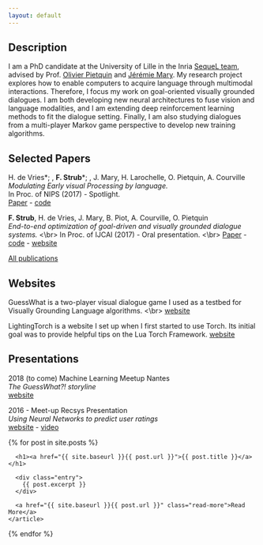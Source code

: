 ```yaml
---
layout: default
---
```


## Description
I am a PhD candidate at the University of Lille in the Inria [SequeL team](https://team.inria.fr/sequel/), advised by Prof. [Olivier Pietquin](http://www.lifl.fr/~pietquin/) and [Jérémie Mary](http://www.grappa.univ-lille3.fr/~mary/).
My research project explores how to enable computers to acquire language through multimodal interactions. 
Therefore, I focus my work on goal-oriented visually grounded dialogues. 
I am both developing new neural architectures to fuse vision and language modalities, and I am extending deep reinforcement learning methods to fit the dialogue setting. 
Finally, I am also studying dialogues from a multi-player Markov game perspective to develop new training algorithms.

## Selected Papers

H. de Vries\*; , **F. Strub**\*; , J. Mary, H. Larochelle, O. Pietquin, A. Courville <br/>
*Modulating Early visual Processing by language.* <br/>
In Proc. of NIPS (2017) - Spotlight. <br/>
[Paper](https://arxiv.org/abs/1707.00683) - [code](https://github.com/GuessWhatGame) 

**F. Strub**, H. de Vries, J. Mary, B. Piot, A. Courville, O. Pietquin <br/>
*End-to-end optimization of goal-driven and visually grounded dialogue systems.*  <\br>
In Proc. of IJCAI (2017) - Oral presentation.  <\br>
[Paper](https://arxiv.org/abs/1703.05423) - [code](https://github.com/GuessWhatGame/guesswhat) - [website](https://guesswhat.ai/)

<article class="more_publi">
<a href="{{ site.baseurl }}/publications" class="read-more">All publications</a>
</article>


## Websites
GuessWhat is a two-player visual dialogue game I used as a testbed for Visually Grounding Language algorithms. <\br>
[website](https://guesswhat.ai/)

LightingTorch is a website I set up when I first started to use Torch. Its initial goal was to provide helpful tips on the Lua Torch Framework.
[website](http://lighting-torch.com/)


## Presentations
2018 (to come) Machine Learning Meetup Nantes <br/>
*The GuessWhat?! storyline* <br/>
[website](https://www.meetup.com/Nantes-Machine-Learning-Meetup/events/239908834/)

2016 - Meet-up Recsys Presentation <br/>
*Using Neural Networks to predict user ratings* <br/>
[website](https://www.meetup.com/RecSysFR/events/231530623/?_cookie-check=24UkbWeDEob87GeP) - [video](https://www.youtube.com/watch?v=YSBNUZIV7ZM)


<div class="posts">
  {% for post in site.posts %}
    <article class="post">

      <h1><a href="{{ site.baseurl }}{{ post.url }}">{{ post.title }}</a></h1>

      <div class="entry">
        {{ post.excerpt }}
      </div>

      <a href="{{ site.baseurl }}{{ post.url }}" class="read-more">Read More</a>
    </article>
  {% endfor %}
</div>
